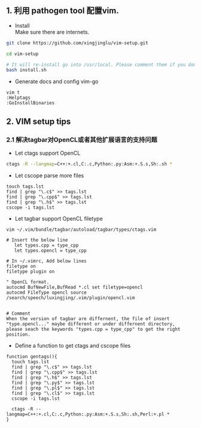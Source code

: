 
## 1. 利用 pathogen tool 配置vim.

- Install  
Make sure there are internets.
```bash
git clone https://github.com/xingjinglu/vim-setup.git

cd vim-setup

# It will re-install go into /usr/local. Please comment them if you don't need.
bash install.sh 

```
- Generate docs and config vim-go
```
vim t
:Helptags
:GoInstallBinaries
```

## 2. VIM setup tips   
### 2.1 解决tagbar对OpenCL或者其他扩展语言的支持问题    
- Let ctags support OpenCL  
```bash 
ctags -R --langmap=C++:+.cl,C:.c,Python:.py:Asm:+.S.s,Sh:.sh *
```

- Let cscope parse more files    
```
touch tags.lst
find | grep "\.c$" >> tags.lst
find | grep "\.cpp$" >> tags.lst	
find | grep "\.h$" >> tags.lst
cscope -i tags.lst
```

- Let tagbar support OpenCL filetype  
```
vim ~/.vim/bundle/tagbar/autoload/tagbar/types/ctags.vim  

# Insert the below line
   let types.cpp = type_cpp                                                    
   let types.opencl = type_cpp
   
# In ~/.vimrc, Add below lines
filetype on                                                                     
filetype plugin on

" OpenCL format.                                                                
autocmd BufNewFile,BufRead *.cl set filetype=opencl                             
autocmd FileType opencl source /search/speech/luxingjing/.vim/plugin/opencl.vim


# Comment
When the version of tagbar are differnent, the file of insert "type.opencl..." maybe different or under differnent directory,
please seach the keywords "types.cpp = type_cpp" to get the right position. 
```

- Define a function to get ctags and cscope files  
```
function gentags(){                                                             
  touch tags.lst                                                                
  find | grep "\.c$" >> tags.lst                                                
  find | grep "\.cpp$" >> tags.lst                                              
  find | grep "\.h$" >> tags.lst                                                
  find | grep "\.py$" >> tags.lst                                               
  find | grep "\.pl$" >> tags.lst                                               
  find | grep "\.cl$" >> tags.lst                                               
  cscope -i tags.lst                                                            
                                                                                
  ctags -R --langmap=C++:+.cl,C:.c,Python:.py:Asm:+.S.s,Sh:.sh,Perl:+.pl *      
}                              
```








